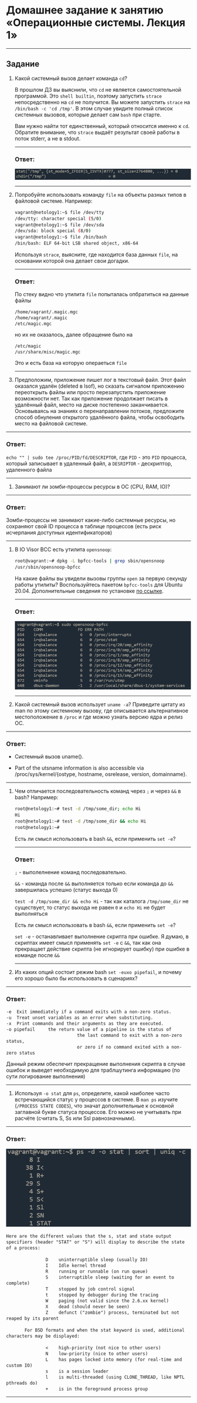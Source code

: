 # Домашнее задание к занятию «Операционные системы. Лекция 1»
---

## Задание

1. Какой системный вызов делает команда `cd`? 

    В прошлом ДЗ вы выяснили, что `cd` не является самостоятельной  программой. Это `shell builtin`, поэтому запустить `strace` непосредственно на `cd` не получится. Вы можете запустить `strace` на `/bin/bash -c 'cd /tmp'`. В этом случае увидите полный список системных вызовов, которые делает сам `bash` при старте. 

    Вам нужно найти тот единственный, который относится именно к `cd`. Обратите внимание, что `strace` выдаёт результат своей работы в поток stderr, а не в stdout.
    
    ---
    ### Ответ:
    ![strace_cd](assets/img/strace_cd.png)

    ---

1. Попробуйте использовать команду `file` на объекты разных типов в файловой системе. Например:

    ```bash
    vagrant@netology1:~$ file /dev/tty
    /dev/tty: character special (5/0)
    vagrant@netology1:~$ file /dev/sda
    /dev/sda: block special (8/0)
    vagrant@netology1:~$ file /bin/bash
    /bin/bash: ELF 64-bit LSB shared object, x86-64
    ```
    
    Используя `strace`, выясните, где находится база данных `file`, на основании которой она делает свои догадки.
    
    ---
    ### Ответ:
    По стеку видно что утилита `file` попыталась опбратиться на данные файлы
    ```
    /home/vagrant/.magic.mgc
    /home/vagrant/.magic
    /etc/magic.mgc
    ```
    но их не оказалось, далее обращение было на 
    ```
    /etc/magic
    /usr/share/misc/magic.mgc
    ```
    Это и есть база на которую операеться `file`
    
    ---
1. Предположим, приложение пишет лог в текстовый файл. Этот файл оказался удалён (deleted в lsof), но сказать сигналом приложению переоткрыть файлы или просто перезапустить приложение возможности нет. Так как приложение продолжает писать в удалённый файл, место на диске постепенно заканчивается. Основываясь на знаниях о перенаправлении потоков, предложите способ обнуления открытого удалённого файла, чтобы освободить место на файловой системе.

---
### Ответ:
`echo "" | sudo tee /proc/PID/fd/DESCRIPTOR`,
где `PID` - это `PID` процесса, который записывает в удаленный файл, а `DESRIPTOR` - дескриптор, удаленного файла

---

1. Занимают ли зомби-процессы ресурсы в ОС (CPU, RAM, IO)?
---
### Ответ:
Зомби-процессы не занимают какие-либо системные ресурсы, но сохраняют свой ID процесса в таблице процессов (есть риск исчерпания доступных идентификаторов)

---
1. В IO Visor BCC есть утилита `opensnoop`:

    ```bash
    root@vagrant:~# dpkg -L bpfcc-tools | grep sbin/opensnoop
    /usr/sbin/opensnoop-bpfcc
    ```
    
    На какие файлы вы увидели вызовы группы `open` за первую секунду работы утилиты? Воспользуйтесь пакетом `bpfcc-tools` для Ubuntu 20.04. Дополнительные сведения по установке [по ссылке](https://github.com/iovisor/bcc/blob/master/INSTALL.md).

    ---
    ### Ответ:
    ![opensnoop](assets/img/opensnoop.png)

    ---
1. Какой системный вызов использует `uname -a`? Приведите цитату из man по этому системному вызову, где описывается альтернативное местоположение в `/proc` и где можно узнать версию ядра и релиз ОС.

---
### Ответ:
* Системный вызов uname().

* Part of the utsname information is also accessible via /proc/sys/kernel/{ostype, hostname, osrelease, version, domainname}.

---

1. Чем отличается последовательность команд через `;` и через `&&` в bash? Например:

    ```bash
    root@netology1:~# test -d /tmp/some_dir; echo Hi
    Hi
    root@netology1:~# test -d /tmp/some_dir && echo Hi
    root@netology1:~#
    ```
    
    Есть ли смысл использовать в bash `&&`, если применить `set -e`?

    ---
    ### Ответ:
    `;` - выполелнение команд последовательно.

    `&&` - команда после `&&` выполняется только если команда до `&&` завершилась успешно (статус выхода 0)

    `test -d /tmp/some_dir && echo Hi` - так как каталога `/tmp/some_dir` не существует, то статус выхода не равен `0` и `echo Hi` не будет выполняться

    Есть ли смысл использовать в bash `&&`, если применить `set -e`?

    `set -e` - останавливает выполнение скрипта при ошибке. Я думаю, в скриптах имеет смысл применять `set -e` с `&&`, так как она прекращает действие скрипта (не игнорирует ошибку) при ошибке в команде после `&&`

    ---

1. Из каких опций состоит режим bash `set -euxo pipefail`, и почему его хорошо было бы использовать в сценариях?

---
### Ответ:


```
-e  Exit immediately if a command exits with a non-zero status.
-u  Treat unset variables as an error when substituting.
-x  Print commands and their arguments as they are executed.
-o pipefail     the return value of a pipeline is the status of
                           the last command to exit with a non-zero status,
                           or zero if no command exited with a non-zero status
```

Данный режим обеспечит прекращение выполнения скрипта в случае ошибок и выведет необходимую для траблшутинга информацию (по сути логирование выполнения)

---
1. Используя `-o stat` для `ps`, определите, какой наиболее часто встречающийся статус у процессов в системе. В `man ps` изучите (`/PROCESS STATE CODES`), что значат дополнительные к основной заглавной букве статуса процессов. Его можно не учитывать при расчёте (считать S, Ss или Ssl равнозначными).
---
### Ответ:

![ps_stat](assets/img/ps_stat.png)

```
Here are the different values that the s, stat and state output specifiers (header "STAT" or "S") will display to describe the state of a process:

               D    uninterruptible sleep (usually IO)
               I    Idle kernel thread
               R    running or runnable (on run queue)
               S    interruptible sleep (waiting for an event to complete)
               T    stopped by job control signal
               t    stopped by debugger during the tracing
               W    paging (not valid since the 2.6.xx kernel)
               X    dead (should never be seen)
               Z    defunct ("zombie") process, terminated but not reaped by its parent

       For BSD formats and when the stat keyword is used, additional characters may be displayed:

               <    high-priority (not nice to other users)
               N    low-priority (nice to other users)
               L    has pages locked into memory (for real-time and custom IO)
               s    is a session leader
               l    is multi-threaded (using CLONE_THREAD, like NPTL pthreads do)
               +    is in the foreground process group
```
----